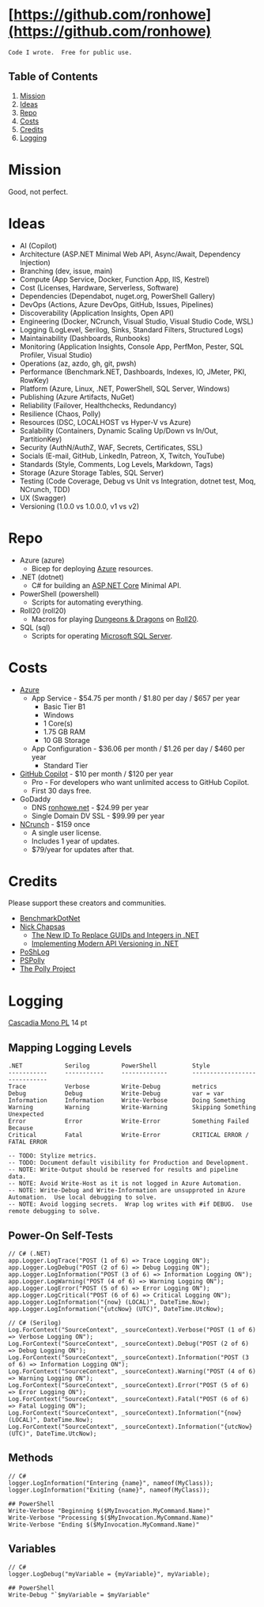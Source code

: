 # [https://github.com/ronhowe](https://github.com/ronhowe)

`Code I wrote.  Free for public use.`

## Table of Contents
1. [Mission](#mission)
2. [Ideas](#ideas)
3. [Repo](#repo)
4. [Costs](#costs)
5. [Credits](#credits)
6. [Logging](#logging)

# Mission

Good, not perfect.

# Ideas

- AI (Copilot)
- Architecture (ASP.NET Minimal Web API, Async/Await, Dependency Injection)
- Branching (dev, issue, main)
- Compute (App Service, Docker, Function App, IIS, Kestrel)
- Cost (Licenses, Hardware, Serverless, Software)
- Dependencies (Dependabot, nuget.org, PowerShell Gallery)
- DevOps (Actions, Azure DevOps, GitHub, Issues, Pipelines)
- Discoverability (Application Insights, Open API)
- Engineering (Docker, NCrunch, Visual Studio, Visual Studio Code, WSL)
- Logging (LogLevel, Serilog, Sinks, Standard Filters, Structured Logs)
- Maintainability (Dashboards, Runbooks)
- Monitoring (Application Insights, Console App, PerfMon, Pester, SQL Profiler, Visual Studio)
- Operations (az, azdo, gh, git, pwsh)
- Performance (Benchmark.NET, Dashboards, Indexes, IO, JMeter, PKI, RowKey)
- Platform (Azure, Linux, .NET, PowerShell, SQL Server, Windows)
- Publishing (Azure Artifacts, NuGet)
- Reliability (Failover, Healthchecks, Redundancy)
- Resilience (Chaos, Polly)
- Resources (DSC, LOCALHOST vs Hyper-V vs Azure)
- Scalability (Containers, Dynamic Scaling Up/Down vs In/Out, PartitionKey)
- Security (AuthN/AuthZ, WAF, Secrets, Certificates, SSL)
- Socials (E-mail, GitHub, LinkedIn, Patreon, X, Twitch, YouTube)
- Standards (Style, Comments, Log Levels, Markdown, Tags)
- Storage (Azure Storage Tables, SQL Server)
- Testing (Code Coverage, Debug vs Unit vs Integration, dotnet test, Moq, NCrunch, TDD)
- UX (Swagger)
- Versioning (1.0.0 vs 1.0.0.0, v1 vs v2)

# Repo

- Azure (azure)
  - Bicep for deploying [Azure](https://portal.azure.com/) resources.
- .NET (dotnet)
  - C# for building an [ASP.NET Core](https://dotnet.microsoft.com/en-us/apps/aspnet) Minimal API.
- PowerShell (powershell)
  - Scripts for automating everything.
- Roll20 (roll20)
  - Macros for playing [Dungeons & Dragons](https://www.dndbeyond.com/) on [Roll20](https://roll20.net/).
- SQL (sql)
  - Scripts for operating [Microsoft SQL Server](https://www.microsoft.com/en-us/sql-server/).

# Costs

- [Azure](https://azure.microsoft.com/en-us)
  - App Service - $54.75 per month / $1.80 per day / $657 per year
    - Basic Tier B1
    - Windows
    - 1 Core(s)
    - 1.75 GB RAM
    - 10 GB Storage
  - App Configuration - $36.06 per month / $1.26 per day / $460 per year
    - Standard Tier
- [GitHub Copilot](https://github.com/features/copilot/) - $10 per month / $120 per year
  - Pro - For developers who want unlimited access to GitHub Copilot.
  - First 30 days free.
- GoDaddy
  - DNS [ronhowe.net](https://ronhowe.net) - $24.99 per year
  - Single Domain DV SSL - $99.99 per year
- [NCrunch](https://www.ncrunch.net/) - $159 once
  - A single user license.
  - Includes 1 year of updates.
  - $79/year for updates after that.

# Credits

Please support these creators and communities.

- [BenchmarkDotNet ](https://benchmarkdotnet.org/)
- [Nick Chapsas](https://www.youtube.com/@nickchapsas)
    - [The New ID To Replace GUIDs and Integers in .NET](https://www.youtube.com/watch?v=nJ1ppFayHOk)
    - [Implementing Modern API Versioning in .NET](https://www.youtube.com/watch?v=8Asq7ymF1R8)
- [PoShLog](https://github.com/PoShLog/PoShLog/)
- [PSPolly](https://github.com/adamdriscoll/pspolly/)
- [The Polly Project](https://thepollyproject.org/)

# Logging

[Cascadia Mono PL](https://github.com/microsoft/cascadia-code) 14 pt

## Mapping Logging Levels

    .NET            Serilog         PowerShell          Style
    -----------     -----------     -------------       -----------------------------
    Trace           Verbose         Write-Debug         metrics
    Debug           Debug           Write-Debug         var = var
    Information     Information     Write-Verbose       Doing Something
    Warning         Warning         Write-Warning       Skipping Something Unexpected
    Error           Error           Write-Error         Something Failed Because
    Critical        Fatal           Write-Error         CRITICAL ERROR / FATAL ERROR

    -- TODO: Stylize metrics.
    -- TODO: Document default visibility for Production and Development.
    -- NOTE: Write-Output should be reserved for results and pipeline data.
    -- NOTE: Avoid Write-Host as it is not logged in Azure Automation.
    -- NOTE: Write-Debug and Write-Information are unsupproted in Azure Automation.  Use local debugging to solve.
    -- NOTE: Avoid logging secrets.  Wrap log writes with #if DEBUG.  Use remote debugging to solve.

## Power-On Self-Tests

    // C# (.NET)
    app.Logger.LogTrace("POST (1 of 6) => Trace Logging ON");
    app.Logger.LogDebug("POST (2 of 6) => Debug Logging ON");
    app.Logger.LogInformation("POST (3 of 6) => Information Logging ON");
    app.Logger.LogWarning("POST (4 of 6) => Warning Logging ON");
    app.Logger.LogError("POST (5 of 6) => Error Logging ON");
    app.Logger.LogCritical("POST (6 of 6) => Critical Logging ON");
    app.Logger.LogInformation("{now} (LOCAL)", DateTime.Now);
    app.Logger.LogInformation("{utcNow} (UTC)", DateTime.UtcNow);

    // C# (Serilog)
    Log.ForContext("SourceContext", _sourceContext).Verbose("POST (1 of 6) => Verbose Logging ON");
    Log.ForContext("SourceContext", _sourceContext).Debug("POST (2 of 6) => Debug Logging ON");
    Log.ForContext("SourceContext", _sourceContext).Information("POST (3 of 6) => Information Logging ON");
    Log.ForContext("SourceContext", _sourceContext).Warning("POST (4 of 6) => Warning Logging ON");
    Log.ForContext("SourceContext", _sourceContext).Error("POST (5 of 6) => Error Logging ON");
    Log.ForContext("SourceContext", _sourceContext).Fatal("POST (6 of 6) => Fatal Logging ON");
    Log.ForContext("SourceContext", _sourceContext).Information("{now} (LOCAL)", DateTime.Now);
    Log.ForContext("SourceContext", _sourceContext).Information("{utcNow} (UTC)", DateTime.UtcNow);

## Methods

    // C#
    logger.LogInformation("Entering {name}", nameof(MyClass));
    logger.LogInformation("Exiting {name}", nameof(MyClass));

    ## PowerShell
    Write-Verbose "Beginning $($MyInvocation.MyCommand.Name)"
    Write-Verbose "Processing $($MyInvocation.MyCommand.Name)"
    Write-Verbose "Ending $($MyInvocation.MyCommand.Name)"

## Variables

    // C#
    logger.LogDebug("myVariable = {myVariable}", myVariable);

    ## PowerShell
    Write-Debug "`$myVariable = $myVariable"
